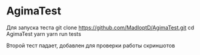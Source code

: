 # AgimaTest
Для запуска теста 
git clone https://github.com/MadloptD/AgimaTest.git
cd AgimaTest
yarn
yarn run tests

Второй тест падает, добавлен для проверки работы скриншотов